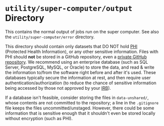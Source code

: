 `utility/super-computer/output` Directory
=========

This contains the normal output of jobs run on the super computer.  See also the `utility/super-computer/error` directory.

This directory should contain only datasets that DO NOT hold [PHI](https://www.hhs.gov/answers/hipaa/what-is-phi/index.html) (Protected Health Information), or any other sensitive information.  Files with PHI should **not** be stored in a GitHub repository, even a [private GitHub repository](https://help.github.com/articles/publicizing-or-hiding-your-private-contributions-on-your-profile/).  We recommend using an enterprise database (such as SQL Server, PostgreSQL, MySQL, or Oracle) to store the data, and read & write the information to/from the software right before and after it's used.  These databases typically secure the information at rest, and then require user authentication/authorization (to reduce the chance of sensitive information being accessed by those not approved by your [IRB](https://en.wikipedia.org/wiki/Institutional_review_board)). 

If a database isn't feasible, consider storing the files in `data-unshared/`, whose contents are not committed to the repository; a line in the `.gitignore` file keeps the files uncommitted/unstaged.  However, there could be some information that is sensitive enough that it shouldn't even be stored locally without encryption (such as PHI).
